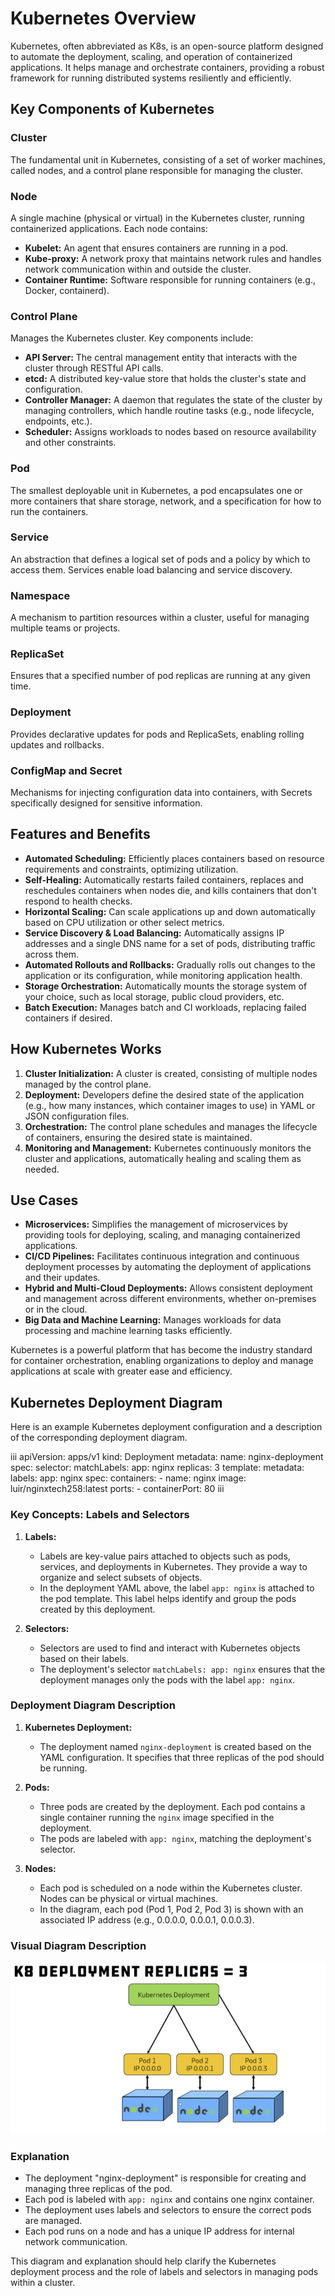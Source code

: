 # Kubernetes Overview

Kubernetes, often abbreviated as K8s, is an open-source platform designed to automate the deployment, scaling, and operation of containerized applications. It helps manage and orchestrate containers, providing a robust framework for running distributed systems resiliently and efficiently.

## Key Components of Kubernetes

### Cluster
The fundamental unit in Kubernetes, consisting of a set of worker machines, called nodes, and a control plane responsible for managing the cluster.

### Node
A single machine (physical or virtual) in the Kubernetes cluster, running containerized applications. Each node contains:
- **Kubelet:** An agent that ensures containers are running in a pod.
- **Kube-proxy:** A network proxy that maintains network rules and handles network communication within and outside the cluster.
- **Container Runtime:** Software responsible for running containers (e.g., Docker, containerd).

### Control Plane
Manages the Kubernetes cluster. Key components include:
- **API Server:** The central management entity that interacts with the cluster through RESTful API calls.
- **etcd:** A distributed key-value store that holds the cluster's state and configuration.
- **Controller Manager:** A daemon that regulates the state of the cluster by managing controllers, which handle routine tasks (e.g., node lifecycle, endpoints, etc.).
- **Scheduler:** Assigns workloads to nodes based on resource availability and other constraints.

### Pod
The smallest deployable unit in Kubernetes, a pod encapsulates one or more containers that share storage, network, and a specification for how to run the containers.

### Service
An abstraction that defines a logical set of pods and a policy by which to access them. Services enable load balancing and service discovery.

### Namespace
A mechanism to partition resources within a cluster, useful for managing multiple teams or projects.

### ReplicaSet
Ensures that a specified number of pod replicas are running at any given time.

### Deployment
Provides declarative updates for pods and ReplicaSets, enabling rolling updates and rollbacks.

### ConfigMap and Secret
Mechanisms for injecting configuration data into containers, with Secrets specifically designed for sensitive information.

## Features and Benefits

- **Automated Scheduling:** Efficiently places containers based on resource requirements and constraints, optimizing utilization.
- **Self-Healing:** Automatically restarts failed containers, replaces and reschedules containers when nodes die, and kills containers that don't respond to health checks.
- **Horizontal Scaling:** Can scale applications up and down automatically based on CPU utilization or other select metrics.
- **Service Discovery & Load Balancing:** Automatically assigns IP addresses and a single DNS name for a set of pods, distributing traffic across them.
- **Automated Rollouts and Rollbacks:** Gradually rolls out changes to the application or its configuration, while monitoring application health.
- **Storage Orchestration:** Automatically mounts the storage system of your choice, such as local storage, public cloud providers, etc.
- **Batch Execution:** Manages batch and CI workloads, replacing failed containers if desired.

## How Kubernetes Works

1. **Cluster Initialization:** A cluster is created, consisting of multiple nodes managed by the control plane.
2. **Deployment:** Developers define the desired state of the application (e.g., how many instances, which container images to use) in YAML or JSON configuration files.
3. **Orchestration:** The control plane schedules and manages the lifecycle of containers, ensuring the desired state is maintained.
4. **Monitoring and Management:** Kubernetes continuously monitors the cluster and applications, automatically healing and scaling them as needed.

## Use Cases

- **Microservices:** Simplifies the management of microservices by providing tools for deploying, scaling, and managing containerized applications.
- **CI/CD Pipelines:** Facilitates continuous integration and continuous deployment processes by automating the deployment of applications and their updates.
- **Hybrid and Multi-Cloud Deployments:** Allows consistent deployment and management across different environments, whether on-premises or in the cloud.
- **Big Data and Machine Learning:** Manages workloads for data processing and machine learning tasks efficiently.

Kubernetes is a powerful platform that has become the industry standard for container orchestration, enabling organizations to deploy and manage applications at scale with greater ease and efficiency.

## Kubernetes Deployment Diagram

Here is an example Kubernetes deployment configuration and a description of the corresponding deployment diagram.

iii
apiVersion: apps/v1
kind: Deployment
metadata:
  name: nginx-deployment
spec:
  selector:
    matchLabels:
      app: nginx
  replicas: 3
  template:
    metadata:
      labels:
        app: nginx
    spec:
      containers:
      - name: nginx
        image: luir/nginxtech258:latest
        ports:
        - containerPort: 80
iii

### Key Concepts: Labels and Selectors

1. **Labels:**
   - Labels are key-value pairs attached to objects such as pods, services, and deployments in Kubernetes. They provide a way to organize and select subsets of objects.
   - In the deployment YAML above, the label `app: nginx` is attached to the pod template. This label helps identify and group the pods created by this deployment.

2. **Selectors:**
   - Selectors are used to find and interact with Kubernetes objects based on their labels.
   - The deployment's selector `matchLabels: app: nginx` ensures that the deployment manages only the pods with the label `app: nginx`.

### Deployment Diagram Description

1. **Kubernetes Deployment:**
   - The deployment named `nginx-deployment` is created based on the YAML configuration. It specifies that three replicas of the pod should be running.

2. **Pods:**
   - Three pods are created by the deployment. Each pod contains a single container running the `nginx` image specified in the deployment.
   - The pods are labeled with `app: nginx`, matching the deployment's selector.

3. **Nodes:**
   - Each pod is scheduled on a node within the Kubernetes cluster. Nodes can be physical or virtual machines.
   - In the diagram, each pod (Pod 1, Pod 2, Pod 3) is shown with an associated IP address (e.g., 0.0.0.0, 0.0.0.1, 0.0.0.3).

### Visual Diagram Description

![alt text](images/kubernetes_deployment_diagram.PNG)

### Explanation

- The deployment "nginx-deployment" is responsible for creating and managing three replicas of the pod.
- Each pod is labeled with `app: nginx` and contains one nginx container.
- The deployment uses labels and selectors to ensure the correct pods are managed.
- Each pod runs on a node and has a unique IP address for internal network communication.

This diagram and explanation should help clarify the Kubernetes deployment process and the role of labels and selectors in managing pods within a cluster.
